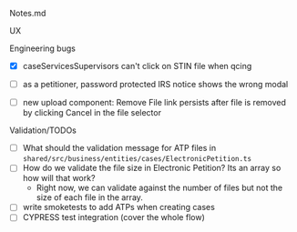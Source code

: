 Notes.md

UX 


Engineering bugs
- [x] caseServicesSupervisors can't click on STIN file when qcing
- [ ] as a petitioner, password protected IRS notice shows the wrong modal 
- [ ] new upload component: Remove File link persists after file is removed by clicking Cancel in the file selector


Validation/TODOs
- [ ] What should the validation message for ATP files in `shared/src/business/entities/cases/ElectronicPetition.ts`
- [ ] How do we validate the file size in Electronic Petition? Its an array so how will that work?
    - Right now, we can validate against the number of files but not the size of each file in the array.
- [ ] write smoketests to add ATPs when creating cases
- [ ] CYPRESS test integration (cover the whole flow)
